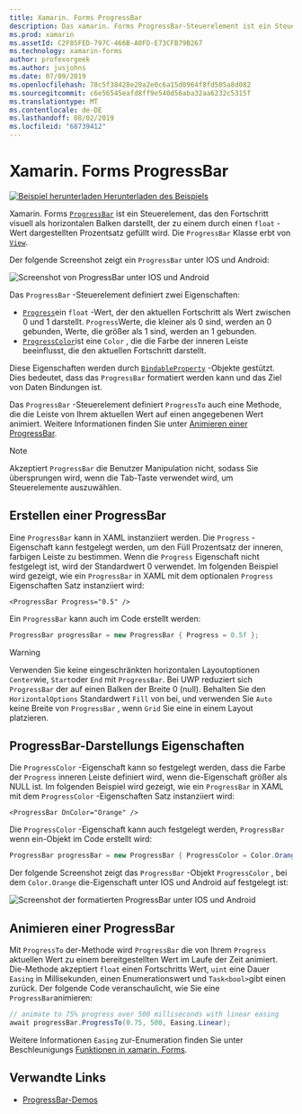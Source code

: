 ```yaml
---
title: Xamarin. Forms ProgressBar
description: Das xamarin. Forms ProgressBar-Steuerelement ist ein Steuerelement, das den Fortschritt visuell als horizontalen Balken darstellt, der auf der Grundlage einer float-Eigenschaft ausgefüllt wird.
ms.prod: xamarin
ms.assetId: C2F85FED-797C-466B-A0FD-E73CFB79B267
ms.technology: xamarin-forms
author: profexorgeek
ms.author: jusjohns
ms.date: 07/09/2019
ms.openlocfilehash: 78c5f38428e20a2e0c6a15d0964f8fd505a8d082
ms.sourcegitcommit: c6e56545eafd8ff9e540d56aba32aa6232c5315f
ms.translationtype: MT
ms.contentlocale: de-DE
ms.lasthandoff: 08/02/2019
ms.locfileid: "68739412"
---
```

# <a name="xamarinforms-progressbar"></a>Xamarin. Forms ProgressBar
[![Beispiel herunterladen](~/media/shared/download.png) Herunterladen des Beispiels](https://docs.microsoft.com/samples/xamarin/xamarin-forms-samples/userinterface-progressbardemos/)

Xamarin. Forms [`ProgressBar`](xref:Xamarin.Forms.ProgressBar) ist ein Steuerelement, das den Fortschritt visuell als horizontalen Balken darstellt, der zu einem durch einen `float` -Wert dargestellten Prozentsatz gefüllt wird. Die `ProgressBar` Klasse erbt von [`View`](xref:Xamarin.Forms.View).

Der folgende Screenshot zeigt ein `ProgressBar` unter IOS und Android:

![Screenshot von ProgressBar unter IOS und Android](progressbar-images/progressbars-default.png "ProgressBar unter IOS und Android")

Das `ProgressBar` -Steuerelement definiert zwei Eigenschaften:

* [`Progress`](xref:Xamarin.Forms.ProgressBar.Progress)ein `float` -Wert, der den aktuellen Fortschritt als Wert zwischen 0 und 1 darstellt. `Progress`Werte, die kleiner als 0 sind, werden an 0 gebunden, Werte, die größer als 1 sind, werden an 1 gebunden.
* [`ProgressColor`](xref:Xamarin.Forms.ProgressBar.ProgressColor)ist eine `Color` , die die Farbe der inneren Leiste beeinflusst, die den aktuellen Fortschritt darstellt.

Diese Eigenschaften werden durch [`BindableProperty`](xref:Xamarin.Forms.BindableProperty) -Objekte gestützt. Dies bedeutet, dass das `ProgressBar` formatiert werden kann und das Ziel von Daten Bindungen ist.

Das `ProgressBar` -Steuerelement definiert `ProgressTo` auch eine Methode, die die Leiste von Ihrem aktuellen Wert auf einen angegebenen Wert animiert. Weitere Informationen finden Sie unter [Animieren einer ProgressBar](#animate-a-progressbar).

> [!NOTE]
> Akzeptiert `ProgressBar` die Benutzer Manipulation nicht, sodass Sie übersprungen wird, wenn die Tab-Taste verwendet wird, um Steuerelemente auszuwählen.

## <a name="create-a-progressbar"></a>Erstellen einer ProgressBar

Eine `ProgressBar` kann in XAML instanziiert werden. Die `Progress` -Eigenschaft kann festgelegt werden, um den Füll Prozentsatz der inneren, farbigen Leiste zu bestimmen. Wenn die `Progress` Eigenschaft nicht festgelegt ist, wird der Standardwert 0 verwendet. Im folgenden Beispiel wird gezeigt, wie ein `ProgressBar` in XAML mit dem optionalen `Progress` Eigenschaften Satz instanziiert wird:

```xaml
<ProgressBar Progress="0.5" />
```

Ein `ProgressBar` kann auch im Code erstellt werden:

```csharp
ProgressBar progressBar = new ProgressBar { Progress = 0.5f };
```

> [!WARNING]
> Verwenden Sie keine eingeschränkten horizontalen Layoutoptionen `Center`wie, `Start`oder `End` mit `ProgressBar`. Bei UWP reduziert sich `ProgressBar` der auf einen Balken der Breite 0 (null). Behalten Sie den `HorizontalOptions` Standardwert `Fill` von bei, und verwenden Sie `Auto` keine Breite von `ProgressBar` , wenn `Grid` Sie eine in einem Layout platzieren.

## <a name="progressbar-appearance-properties"></a>ProgressBar-Darstellungs Eigenschaften

Die `ProgressColor` -Eigenschaft kann so festgelegt werden, dass die Farbe der `Progress` inneren Leiste definiert wird, wenn die-Eigenschaft größer als NULL ist. Im folgenden Beispiel wird gezeigt, wie ein `ProgressBar` in XAML mit dem `ProgressColor` -Eigenschaften Satz instanziiert wird:

```xaml
<ProgressBar OnColor="Orange" />
```

Die `ProgressColor` -Eigenschaft kann auch festgelegt werden, `ProgressBar` wenn ein-Objekt im Code erstellt wird:

```csharp
ProgressBar progressBar = new ProgressBar { ProgressColor = Color.Orange };
```

Der folgende Screenshot zeigt das `ProgressBar` -Objekt `ProgressColor` , bei dem `Color.Orange` die-Eigenschaft unter IOS und Android auf festgelegt ist:

![Screenshot der formatierten ProgressBar unter IOS und Android](progressbar-images/progressbars-styled.png "ProgressBar im Stil für IOS und Android")

## <a name="animate-a-progressbar"></a>Animieren einer ProgressBar

Mit `ProgressTo` der-Methode wird `ProgressBar` die von Ihrem `Progress` aktuellen Wert zu einem bereitgestellten Wert im Laufe der Zeit animiert. Die-Methode akzeptiert `float` einen Fortschritts Wert, `uint` eine Dauer `Easing` in Millisekunden, einen Enumerationswert und `Task<bool>`gibt einen zurück. Der folgende Code veranschaulicht, wie Sie eine `ProgressBar`animieren:

```csharp
// animate to 75% progress over 500 milliseconds with linear easing
await progressBar.ProgressTo(0.75, 500, Easing.Linear);
```

Weitere Informationen `Easing` zur-Enumeration finden Sie unter Beschleunigungs [Funktionen in xamarin. Forms](~/xamarin-forms/user-interface/animation/easing.md).

## <a name="related-links"></a>Verwandte Links

* [ProgressBar-Demos](https://docs.microsoft.com/samples/xamarin/xamarin-forms-samples/userinterface-progressbardemos/)
